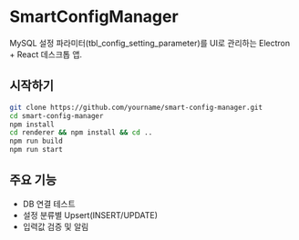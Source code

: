 # SmartConfigManager

MySQL 설정 파라미터(tbl_config_setting_parameter)를 UI로 관리하는 Electron + React 데스크톱 앱.

## 시작하기
```bash
git clone https://github.com/yourname/smart-config-manager.git
cd smart-config-manager
npm install
cd renderer && npm install && cd ..
npm run build
npm run start
```

## 주요 기능
- DB 연결 테스트  
- 설정 분류별 Upsert(INSERT/UPDATE)  
- 입력값 검증 및 알림  
